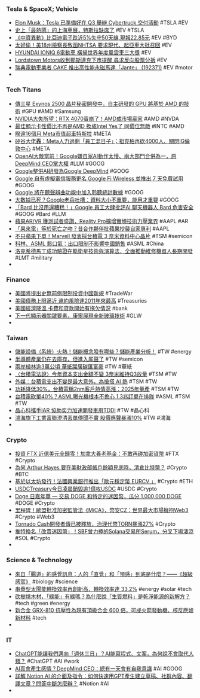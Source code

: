 ### Tesla & SpaceX; Vehicle
- [Elon Musk：Tesla 已準備好在 Q3 舉辦 Cybertruck 交付活動](https://chinese.engadget.com/tesla-has-scheduled-a-cybertruck-delivery-event-for-the-third-quarter-musk-says-010022064.html) #TSLA #EV
- [史上「最熱鬧」的上海車展，特斯拉缺席了](https://technews.tw/2023/04/20/tesla-absent-from-shanghai-auto-show-2023/) #EV #TSLA
- [《中資異動》比亞迪電子跌近5%失守50天線,現報22.85元](https://m.cnyes.com/news/id/5152440) #EV #BYD
- [太好偷！美18州檢察長致函NHTSA 要求現代、起亞車大批召回](https://news.cnyes.com/news/id/5151864) #EV
- [HYUNDAI IONIQ 6電動車 橫掃世界年度風雲車三大獎](https://ctee.com.tw/industrynews/consumption/847792.html) #EV
- [Lordstown Motors收到那斯達克下市提醒 尋求反向股票分拆](https://news.cnyes.com/news/id/5151688) #EV
- [瑞典電動車業者 CAKE 推出高性能永磁馬達「Jante」 (192371)](https://www.cool3c.com/article/192371) #EV #motor
-
### Tech Titans
- [傳三星 Exynos 2500 晶片秘密開發中，自主研發的 GPU 將基於 AMD 的技術](https://www.techbang.com/posts/105314-it-is-reported-that-the-samsung-exynos-2500-chip-is-under) #GPU #AMD #Samsung
- [NVIDIA大失所望：RTX 4070賣崩了！AMD成市場贏家](https://news.xfastest.com/nvidia/126863/nvidia-45/) #AMD #NVDA
- [最佳顯示卡性價比不再是AMD 換成Intel Yes了 同價位無敵](https://news.xfastest.com/others/126857/intel-yes-a750/) #INTC #AMD
- [睽違16個月 Meta市值超車特斯拉](https://m.cnyes.com/news/id/5151857) #META
- [矽谷大佬轟：Meta人力過剩「員工混日子」；祖克柏再砍4000人、關閉IG倫敦中心](https://www.blocktempo.com/zuckerberg-cuts-another-4000-people-in-meta-closes-instagram-london-center/) #META
- [OpenAI大敵當前！Google嫌自家AI動作太慢、兩大部門合併為一，原DeepMind CEO掌大權](https://www.techbang.com/posts/105676-google-accelerated-the-development-of-ai-restructuring) #LLM #GOOG
- [Google整併AI研發為Google DeepMind](https://www.ithome.com.tw/news/156498) #GOOG
- [Google 自有虛擬電信服務更名 Google Fi Wireless 並推出 7 天免費試用](https://www.cool3c.com/article/192334) #GOOG
- [Google 將在聽聲辨曲功能中加入聆聽統計數據](https://www.kocpc.com.tw/archives/489103) #GOOG
- [大數據已死？Google老兵吐槽：資料大小不重要，能用才重要](https://www.techbang.com/posts/105629-big-data-dead) #GOOG
- [「Bard 比沒用還糟糕！」Google 員工大肆批評AI 聊天機器人 Bard 危害安全](https://www.inside.com.tw/article/31389-Google-bard-AI-employees-criticism) #GOOG #Bard #LLM
- [蘋果AR/VR 獲測試者盛讚，Reality Pro擴增實境技術力壓業界](https://mrmad.com.tw/apple-tester-praise-from-reality-pro) #AAPL #AR
- [「果來電」等於死亡之吻？昔合作夥伴批蘋果抄襲自家專利](https://technews.tw/2023/04/21/masimo/) #AAPL
- [不只蘋果下單！Marvell 發表採台積電 3 奈米資料中心晶片](https://technews.tw/2023/04/21/marvell-announced-the-acquisition-of-tsmcs-3nm-process-data-center-chip/) #TSM #semicon
- [科林、ASML 鬆口氣：出口限制不影響中國銷售](https://technews.tw/2023/04/21/export-restrictions-not-affecting-china-sales/) #ASML #China
- [洛克希德馬丁成功驗證在軌衛星技術與演算法，全面推動維修機器人長期開發](https://technews.tw/2023/04/21/lockheed-martin-declares-success-demonstrating-tech-for-in-orbit-satellite-servicing/) #LMT #military
-
### Finance
- [美國將提出史無前例限制投資中國新規](https://technews.tw/2023/04/19/u-s-to-propose-unprecedented-restrictions-on-investment-in-china/) #TradeWar
- [美國債務上限逼近 違約風險達2011年來最高](https://news.cnyes.com/news/id/5151640) #Treasuries
- [美國經濟降溫 卡費和貸款開始有拖欠情況](https://m.cnyes.com/news/id/5149087) #bank
- [下一代顯示器關鍵要素，康寧展現全新玻璃技術](https://technews.tw/2023/04/19/corning-touch-taiwan-2023/) #GLW
-
### Taiwan
- [儲能設備（系統）火熱！儲能概念股有哪些？儲能產業分析！](https://www.stockfeel.com.tw/儲能設備-儲能系統-儲能-儲能概念股-儲能電池/) #TW #energy
- [半導體產業仍在去庫存，但進入尾聲了](https://blog.moneydj.com/joe/2023/04/20/半導體產業仍在去庫存，但進入尾聲了/) #TW #semicon
- [兩岸植林逾3萬公頃 華紙躍居碳匯富豪](https://ctee.com.tw/news/industry/847627.html) #TW #華紙
- [〈台積電法說〉今年資本支出金額不變 3奈米維持Q3放量](https://m.cnyes.com/news/id/5151468) #TSM #TW
- [外媒：台積電支出不變是最大意外，為搶搭 AI 熱](https://technews.tw/2023/04/21/tsmc-keeps-spending-to-leverage-the-ai-boom/) #TSM #TW
- [功耗降低30%，台積電稱2nm客戶熱情高漲：2025年量產](https://www.techbang.com/posts/105680-power-consumption-reduced-by-30-tsmc-said-2nm-customer) #TSM #TW
- [台積電砍單40%？ASML曝光機根本不擔心 1.3兆訂單在排隊](https://news.xfastest.com/asml/126819/asml-tsmc/) #ASML #TSM #TW
- [晶心科攜手IAR 協助奕力加速開發車用TDDI](https://m.cnyes.com/news/id/5151493) #TW #晶心科
- [鴻海旗下工業富聯澄清丟單傳聞不實 股價應聲暴漲10%](https://news.cnyes.com/news/id/5151244) #TW #鴻海
-
### Crypto
- [投資 FTX 近億美元全歸零！加拿大養老基金：不敢再碰加密貨幣](https://blockcast.it/2023/04/21/ontario-teachers-pension-plan-steers-clear-of-crypto-after-95mn-ftx-loss/) #FTX #Crypto
- [為何 Arthur Hayes 要在美財政部帳戶餘額見底時，清倉比特幣？](https://blockcast.it/2023/04/20/us-tga-drops-in-line-with-arthur-hayes-market-prediction/) #Crypto #BTC
- [基於以太坊發行！法國興業銀行推出「歐元穩定幣 EURCV 」](https://blockcast.it/2023/04/20/societe-generale-launches-euro-stablecoin-on-ethereum/) #Crypto #ETH
- [USDCTreasury今日凌晨銷毀逾1億枚USDC](https://m.cnyes.com/news/id/5152301) #USDC #Crypto
- [Doge 日嘉年華 — 交易 DOGE 和特定的迷因幣，瓜分 1,000,000 DOGE](https://www.bitget.com/zh-TW/support/articles/12560603781790) #DOGE #Crypto
- [里程碑！歐盟批准加密監管法《MiCA》，幣安CZ：世界最大市場擁抱Web3](https://www.blocktempo.com/eu-approves-crypto-regulatory-law-mica/) #Crypto #Web3
- [Tornado Cash開發者傳已被釋放，治理代幣TORN暴漲27%](https://www.blocktempo.com/alex-pertsev-have-released-from-netherlands-jail/) #Crypto
- [推特換名「改賣迷因幣」！SBF曾力捧的Solana交易所Serum，分叉下場淒涼](https://www.blocktempo.com/serum-twitter-account-recently-deleted-all-tweets-and-began-shilling-shitcoins/) #SOL #Crypto
-
### Science & Technology
- [來自「腸道」的感覺訊息：人的「直覺」和「預感」到底是什麼？——《超級感官》](https://pansci.asia/archives/364309) #biology #science
- [串疊型太陽能轉換效率再創新高，轉換效率達 33.2%](https://technews.tw/2023/04/20/kaust-tandem-solar/) #energy #solar #tech
- [砍樹燒木材，「綠能」有綠嗎？為什麼說「生質燃料」是乾淨能源的新解方？](https://www.bnext.com.tw/article/74882/clean-energy-biomass) #tech #green #energy
- [新合金 GRX-810 抗壓性為現有頂級合金 600 倍，可成火箭發動機、核反應爐新材料](https://technews.tw/2023/04/21/superalloy-nasa-grx-810-oxide-dispersion-strengthened/) #tech
-
### IT
- [ChatGPT能讓我們邁向「週休三日」？AI能寫程式、文案，為何說不會取代人類？](https://www.bnext.com.tw/article/74885/chatgpt-chris-ifanr) #ChatGPT #AI #work
- [AI真會產生感情？DeepMind CEO：總有一天會有自我意識](https://www.bnext.com.tw/article/74930/deepmind-tcb-april-23) #AI #GOOG
- [詳解 Notion AI 的介面及指令：如何快速用GPT產生建立草稿、社群內容、翻譯文章？問答中斷怎麼辦？](https://www.techbang.com/posts/105370-notion-ais-10-ways-to-use-this-powerful-new-tool) #Notion #AI
-